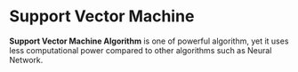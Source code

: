 # Support Vector Machine
**Support Vector Machine Algorithm** is one of powerful algorithm, yet it uses less computational power compared to other algorithms such as Neural Network.
